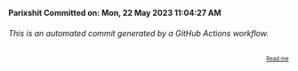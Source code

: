 **Parixshit Committed on: Mon, 22 May 2023 11:04:27 AM** <!-- 575f413e-bc08-42af-848e-abab98e0cb52 -->

###### This is an automated commit generated by a GitHub Actions workflow.

<div align="right"><sub><sup><a href="https://github.com/Parixshit/AutoCommit.git">Read me</a></sup></sub></div>
